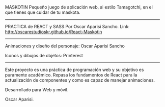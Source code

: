
MASKOTIN
Pequeño juego de aplicación web, al estilo Tamagotchi, en el que tienes que cuidar de tu maskota.

-----

PRACTICA de REACT y SASS
Por Oscar Aparisi Sancho.
Link: http://oscarestudioskr.github.io/React-Maskotin

-----

Animaciones y diseño del personaje:
Oscar Aparisi Sancho
  
Iconos y dibujos de objetos:
Printerest

-----

Este proyecto es una práctica de programación web y su objetivo es puramente académico. Repasa los fundamentos de React para la actualización de componentes y como es capaz de manejar animaciones.

Desarrollado para Web y móvil.

Oscar Aparisi.

